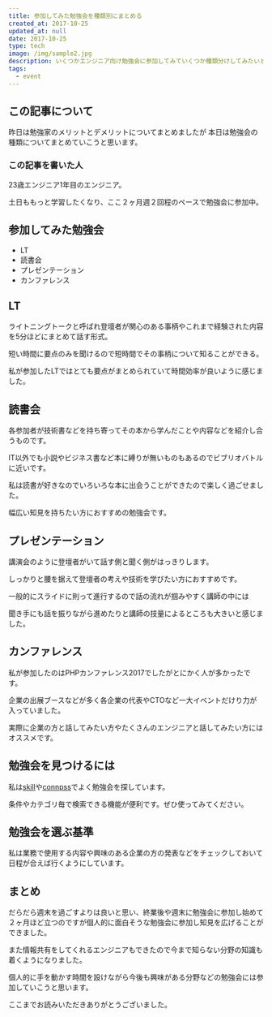 ```yaml
---
title: 参加してみた勉強会を種類別にまとめる
created_at: 2017-10-25
updated_at: null
date: 2017-10-25
type: tech
image: /img/sample2.jpg
description: いくつかエンジニア向け勉強会に参加してみていくつか種類分けしてみたいと思います。目的によって参加するイベントは変わってくると思います。
tags:
  - event
---
```


## この記事について

昨日は勉強家のメリットとデメリットについてまとめましたが
本日は勉強会の種類についてまとめていこうと思います。

### この記事を書いた人

23歳エンジニア1年目のエンジニア。

土日ももっと学習したくなり、ここ２ヶ月週２回程のペースで勉強会に参加中。

## 参加してみた勉強会

- LT
- 読書会
- プレゼンテーション
- カンファレンス

## LT

ライトニングトークと呼ばれ登壇者が関心のある事柄やこれまで経験された内容を5分ほどにまとめて話す形式。

短い時間に要点のみを聞けるので短時間でその事柄について知ることができる。

私が参加したLTではとても要点がまとめられていて時間効率が良いように感じました。

## 読書会

各参加者が技術書などを持ち寄ってその本から学んだことや内容などを紹介し合うものです。

IT以外でも小説やビジネス書など本に縛りが無いものもあるのでビブリオバトルに近いです。

私は読書が好きなのでいろいろな本に出会うことができたので楽しく過ごせました。

幅広い知見を持ちたい方におすすめの勉強会です。

## プレゼンテーション

講演会のように登壇者がいて話す側と聞く側がはっきりします。

しっかりと腰を据えて登壇者の考えや技術を学びたい方におすすめです。

一般的にスライドに則って進行するので話の流れが掴みやすく講師の中には

聞き手にも話を振りながら進めたりと講師の技量によるところも大きいと感じました。

## カンファレンス

私が参加したのはPHPカンファレンス2017でしたがとにかく人が多かったです。

企業の出展ブースなどが多く各企業の代表やCTOなど一大イベントだけり力が入っていました。

実際に企業の方と話してみたい方やたくさんのエンジニアと話してみたい方にはオススメです。

## 勉強会を見つけるには

私は[skill](https://play.google.com/store/apps/details?id=jp.co.ysinc.skill&hl=ja)や[connpss](https://connpass.com)でよく勉強会を探しています。

条件やカテゴリ毎で検索できる機能が便利です。ぜひ使ってみてください。

## 勉強会を選ぶ基準

私は業務で使用する内容や興味のある企業の方の発表などをチェックしておいて日程が合えば行くようにしています。

## まとめ

だらだら週末を過ごすよりは良いと思い、終業後や週末に勉強会に参加し始めて２ヶ月ほど立つのですが個人的に面白そうな勉強会に参加し知見を広げることができました。

また情報共有をしてくれるエンジニアもできたので今まで知らない分野の知識も着くようになりました。

個人的に手を動かす時間を設けながら今後も興味がある分野などの勉強会には参加していこうと思います。

ここまでお読みいただきありがとうございました。
